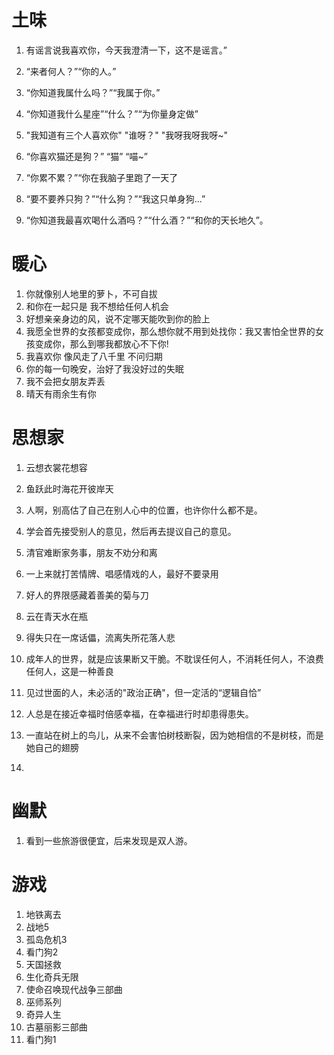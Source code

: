 # 土味

1. 有谣言说我喜欢你，今天我澄清一下，这不是谣言。”

2. “来者何人？”“你的人。”

3. “你知道我属什么吗？”“我属于你。”

4. “你知道我什么星座”“什么？”“为你量身定做”

5. "我知道有三个人喜欢你" "谁呀？" "我呀我呀我呀~"

6. “你喜欢猫还是狗？” “猫” “喵~”

7. “你累不累？”“你在我脑子里跑了一天了

8. “要不要养只狗？”“什么狗？”“我这只单身狗...”

9. “你知道我最喜欢喝什么酒吗？”“什么酒？”“和你的天长地久”。

# 暖心

1. 你就像别人地里的萝卜，不可自拔
2. 和你在一起只是 我不想给任何人机会
3. 好想亲亲身边的风，说不定哪天能吹到你的脸上
4. 我愿全世界的女孩都变成你，那么想你就不用到处找你：我又害怕全世界的女孩变成你，那么到哪我都放心不下你!
5. 我喜欢你 像风走了八千里 不问归期
6. 你的每一句晚安，治好了我没好过的失眠
7. 我不会把女朋友弄丢
8. 晴天有雨余生有你

# 思想家

1. 云想衣裳花想容

2. 鱼跃此时海花开彼岸天

3. 人啊，别高估了自己在别人心中的位置，也许你什么都不是。

4. 学会首先接受别人的意见，然后再去提议自己的意见。

5. 清官难断家务事，朋友不劝分和离

6. 一上来就打苦情牌、唱感情戏的人，最好不要录用

7. 好人的界限感藏着善美的菊与刀

8. 云在青天水在瓶

9. 得失只在一席话儡，流离失所花落人悲

10. 成年人的世界，就是应该果断又干脆。不耽误任何人，不消耗任何人，不浪费任何人，这是一种善良

11. 见过世面的人，未必活的"政治正确"，但一定活的“逻辑自恰”

12. 人总是在接近幸福时倍感幸福，在幸福进行时却患得患失。 

13. 一直站在树上的鸟儿，从来不会害怕树枝断裂，因为她相信的不是树枝，而是她自己的翅膀

14. 


# 幽默

1. 看到一些旅游很便宜，后来发现是双人游。

# 游戏

1. 地铁离去
2. 战地5 
3. 孤岛危机3 
4. 看门狗2 
5. 天国拯救
6. 生化奇兵无限
7. 使命召唤现代战争三部曲
8. 巫师系列
9. 奇异人生
10. 古墓丽影三部曲
11. 看门狗1
